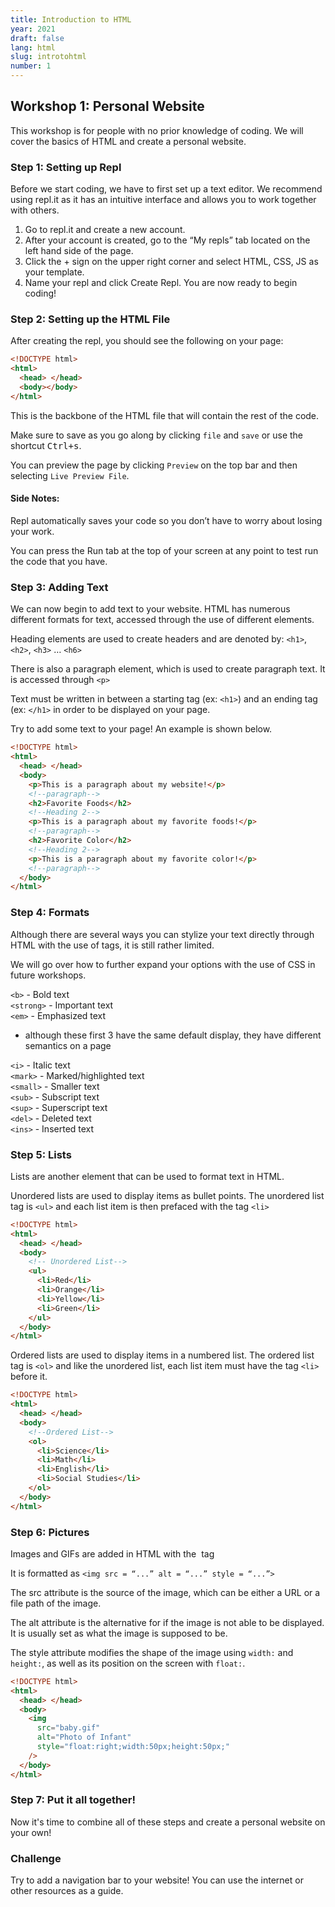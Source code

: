 ```yaml
---
title: Introduction to HTML
year: 2021
draft: false
lang: html
slug: introtohtml
number: 1
---
```


## Workshop 1: Personal Website

This workshop is for people with no prior knowledge of coding. We will cover the basics of HTML and create a personal website.

### Step 1: Setting up Repl

Before we start coding, we have to first set up a text editor. We recommend using repl.it as it has an intuitive interface and allows you to work together with others.

1. Go to repl.it and create a new account.
2. After your account is created, go to the “My repls” tab located on the left hand side of the page.
3. Click the + sign on the upper right corner and select HTML, CSS, JS as your template.
4. Name your repl and click Create Repl. You are now ready to begin coding!

### Step 2: Setting up the HTML File

After creating the repl, you should see the following on your page:

```html
<!DOCTYPE html>
<html>
  <head> </head>
  <body></body>
</html>
```

This is the backbone of the HTML file that will contain the rest of the code.

Make sure to save as you go along by clicking `file` and `save` or use the shortcut <kbd>Ctrl+s</kbd>.

You can preview the page by clicking `Preview` on the top bar and then selecting `Live Preview File`.

#### Side Notes:

Repl automatically saves your code so you don’t have to worry about losing your work.

You can press the Run tab at the top of your screen at any point to test run the code that you have.

### Step 3: Adding Text

We can now begin to add text to your website. HTML has numerous different formats for text, accessed through the use of different elements.

Heading elements are used to create headers and are denoted by: `<h1>`, `<h2>`, `<h3>` … `<h6>`

There is also a paragraph element, which is used to create paragraph text. It is accessed through `<p>`

Text must be written in between a starting tag (ex: `<h1>`) and an ending tag (ex: `</h1>` in order to be displayed on your page.

Try to add some text to your page! An example is shown below.

```html
<!DOCTYPE html>
<html>
  <head> </head>
  <body>
    <p>This is a paragraph about my website!</p>
    <!--paragraph-->
    <h2>Favorite Foods</h2>
    <!--Heading 2-->
    <p>This is a paragraph about my favorite foods!</p>
    <!--paragraph-->
    <h2>Favorite Color</h2>
    <!--Heading 2-->
    <p>This is a paragraph about my favorite color!</p>
    <!--paragraph-->
  </body>
</html>
```

### Step 4: Formats

Although there are several ways you can stylize your text directly through HTML with the use of tags, it is still rather limited.

We will go over how to further expand your options with the use of CSS in future workshops.

`<b>` - Bold text <br>
`<strong>` - Important text <br>
`<em>` - Emphasized text <br>

- although these first 3 have the same default display, they have different semantics on a page

`<i>` - Italic text <br>
`<mark>` - Marked/highlighted text <br>
`<small>` - Smaller text <br>
`<sub>` - Subscript text <br>
`<sup>` - Superscript text <br>
`<del>` - Deleted text <br>
`<ins>` - Inserted text <br>

### Step 5: Lists

Lists are another element that can be used to format text in HTML.

Unordered lists are used to display items as bullet points.
The unordered list tag is `<ul>` and each list item is then prefaced with the tag `<li>`

```html
<!DOCTYPE html>
<html>
  <head> </head>
  <body>
    <!-- Unordered List-->
    <ul>
      <li>Red</li>
      <li>Orange</li>
      <li>Yellow</li>
      <li>Green</li>
    </ul>
  </body>
</html>
```

Ordered lists are used to display items in a numbered list.
The ordered list tag is `<ol>` and like the unordered list, each list item must have the tag `<li>` before it.

```html
<!DOCTYPE html>
<html>
  <head> </head>
  <body>
    <!--Ordered List-->
    <ol>
      <li>Science</li>
      <li>Math</li>
      <li>English</li>
      <li>Social Studies</li>
    </ol>
  </body>
</html>
```

### Step 6: Pictures

Images and GIFs are added in HTML with the <img> tag

It is formatted as `<img src = “...” alt = “...” style = “...”>`

The src attribute is the source of the image, which can be either a URL or a file path of the image.

The alt attribute is the alternative for if the image is not able to be displayed.
It is usually set as what the image is supposed to be.

The style attribute modifies the shape of the image using `width:` and `height:`, as well as its position on the screen with `float:`.

```html
<!DOCTYPE html>
<html>
  <head> </head>
  <body>
    <img
      src="baby.gif"
      alt="Photo of Infant"
      style="float:right;width:50px;height:50px;"
    />
  </body>
</html>
```

### Step 7: Put it all together!

Now it's time to combine all of these steps and create a personal website on your own!

### Challenge

Try to add a navigation bar to your website! You can use the internet or other resources as a guide.
